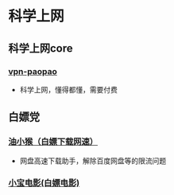 # 科学上网

## 科学上网core

### [vpn-paopao](https://lting.cyou/auth/register?code=brc7)
- 科学上网，懂得都懂，需要付费

## 白嫖党
### [油小猴（白嫖下载网速）](https://www.youxiaohou.com/)
- 网盘高速下载助手，解除百度网盘等的限流问题

### [小宝电影(白嫖电影)](https://xiaoheimi.net/)
